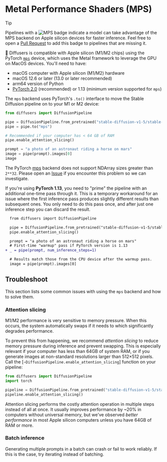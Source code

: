 <!--Copyright 2025 The HuggingFace Team. All rights reserved.

Licensed under the Apache License, Version 2.0 (the "License"); you may not use this file except in compliance with
the License. You may obtain a copy of the License at

http://www.apache.org/licenses/LICENSE-2.0

Unless required by applicable law or agreed to in writing, software distributed under the License is distributed on
an "AS IS" BASIS, WITHOUT WARRANTIES OR CONDITIONS OF ANY KIND, either express or implied. See the License for the
specific language governing permissions and limitations under the License.
-->

# Metal Performance Shaders (MPS)

> [!TIP]
> Pipelines with a <img alt="MPS" src="https://img.shields.io/badge/MPS-000000?style=flat&logo=apple&logoColor=white%22"> badge indicate a model can take advantage of the MPS backend on Apple silicon devices for faster inference. Feel free to open a [Pull Request](https://github.com/huggingface/diffusers/compare) to add this badge to pipelines that are missing it.

🤗 Diffusers is compatible with Apple silicon (M1/M2 chips) using the PyTorch [`mps`](https://pytorch.org/docs/stable/notes/mps.html) device, which uses the Metal framework to leverage the GPU on MacOS devices. You'll need to have:

- macOS computer with Apple silicon (M1/M2) hardware
- macOS 12.6 or later (13.0 or later recommended)
- arm64 version of Python
- [PyTorch 2.0](https://pytorch.org/get-started/locally/) (recommended) or 1.13 (minimum version supported for `mps`)

The `mps` backend uses PyTorch's `.to()` interface to move the Stable Diffusion pipeline on to your M1 or M2 device:

```python
from diffusers import DiffusionPipeline

pipe = DiffusionPipeline.from_pretrained("stable-diffusion-v1-5/stable-diffusion-v1-5")
pipe = pipe.to("mps")

# Recommended if your computer has < 64 GB of RAM
pipe.enable_attention_slicing()

prompt = "a photo of an astronaut riding a horse on mars"
image = pipe(prompt).images[0]
image
```

<Tip warning={true}>

The PyTorch [mps](https://pytorch.org/docs/stable/notes/mps.html) backend does not support NDArray sizes greater than `2**32`. Please open an [Issue](https://github.com/huggingface/diffusers/issues/new/choose) if you encounter this problem so we can investigate.

</Tip>

If you're using **PyTorch 1.13**, you need to "prime" the pipeline with an additional one-time pass through it. This is a temporary workaround for an issue where the first inference pass produces slightly different results than subsequent ones. You only need to do this pass once, and after just one inference step you can discard the result.

```diff
  from diffusers import DiffusionPipeline

  pipe = DiffusionPipeline.from_pretrained("stable-diffusion-v1-5/stable-diffusion-v1-5").to("mps")
  pipe.enable_attention_slicing()

  prompt = "a photo of an astronaut riding a horse on mars"
  # First-time "warmup" pass if PyTorch version is 1.13
+ _ = pipe(prompt, num_inference_steps=1)

  # Results match those from the CPU device after the warmup pass.
  image = pipe(prompt).images[0]
```

## Troubleshoot

This section lists some common issues with using the `mps` backend and how to solve them.

### Attention slicing

M1/M2 performance is very sensitive to memory pressure. When this occurs, the system automatically swaps if it needs to which significantly degrades performance.

To prevent this from happening, we recommend *attention slicing* to reduce memory pressure during inference and prevent swapping. This is especially relevant if your computer has less than 64GB of system RAM, or if you generate images at non-standard resolutions larger than 512×512 pixels. Call the [`~DiffusionPipeline.enable_attention_slicing`] function on your pipeline:

```py
from diffusers import DiffusionPipeline
import torch

pipeline = DiffusionPipeline.from_pretrained("stable-diffusion-v1-5/stable-diffusion-v1-5", torch_dtype=torch.float16, variant="fp16", use_safetensors=True).to("mps")
pipeline.enable_attention_slicing()
```

Attention slicing performs the costly attention operation in multiple steps instead of all at once. It usually improves performance by ~20% in computers without universal memory, but we've observed *better performance* in most Apple silicon computers unless you have 64GB of RAM or more.

### Batch inference

Generating multiple prompts in a batch can crash or fail to work reliably. If this is the case, try iterating instead of batching.